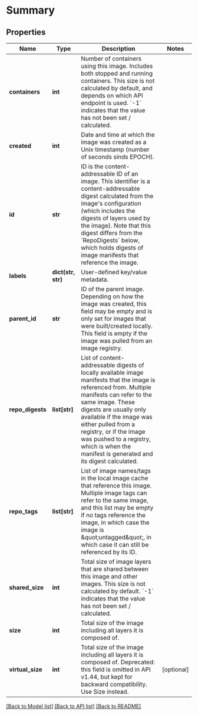 # Summary

## Properties
Name | Type | Description | Notes
------------ | ------------- | ------------- | -------------
**containers** | **int** | Number of containers using this image. Includes both stopped and running containers.  This size is not calculated by default, and depends on which API endpoint is used. &#x60;-1&#x60; indicates that the value has not been set / calculated. | 
**created** | **int** | Date and time at which the image was created as a Unix timestamp (number of seconds sinds EPOCH). | 
**id** | **str** | ID is the content-addressable ID of an image.  This identifier is a content-addressable digest calculated from the image&#39;s configuration (which includes the digests of layers used by the image).  Note that this digest differs from the &#x60;RepoDigests&#x60; below, which holds digests of image manifests that reference the image. | 
**labels** | **dict(str, str)** | User-defined key/value metadata. | 
**parent_id** | **str** | ID of the parent image.  Depending on how the image was created, this field may be empty and is only set for images that were built/created locally. This field is empty if the image was pulled from an image registry. | 
**repo_digests** | **list[str]** | List of content-addressable digests of locally available image manifests that the image is referenced from. Multiple manifests can refer to the same image.  These digests are usually only available if the image was either pulled from a registry, or if the image was pushed to a registry, which is when the manifest is generated and its digest calculated. | 
**repo_tags** | **list[str]** | List of image names/tags in the local image cache that reference this image.  Multiple image tags can refer to the same image, and this list may be empty if no tags reference the image, in which case the image is \&quot;untagged\&quot;, in which case it can still be referenced by its ID. | 
**shared_size** | **int** | Total size of image layers that are shared between this image and other images.  This size is not calculated by default. &#x60;-1&#x60; indicates that the value has not been set / calculated. | 
**size** | **int** | Total size of the image including all layers it is composed of. | 
**virtual_size** | **int** | Total size of the image including all layers it is composed of.  Deprecated: this field is omitted in API v1.44, but kept for backward compatibility. Use Size instead. | [optional] 

[[Back to Model list]](../README.md#documentation-for-models) [[Back to API list]](../README.md#documentation-for-api-endpoints) [[Back to README]](../README.md)


